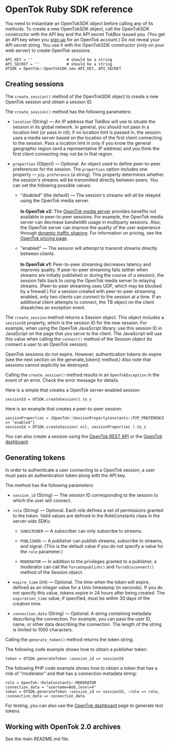 OpenTok Ruby SDK reference
==========================

You need to instantiate an OpenTokSDK object before calling any of its methods.
To create a new OpenTokSDK object, call the OpenTokSDK constructor with the API key
and the API secret TokBox issued you. (You get an API key when you
<a href="https://dashboard.tokbox.com/users/sign_in">sign up</a> for an OpenTok account.) Do not reveal
your API secret string. You use it with the OpenTokSDK constructor (only on your web
server) to create OpenTok sessions.

    API_KEY = ''               # should be a string
    API_SECRET = ''            # should be a string
    OTSDK = OpenTok::OpenTokSDK.new API_KEY, API_SECRET

Creating sessions
-----------------
The `create_session()` method of the OpenTokSDK object to create a new OpenTok
session and obtain a session ID.

The `create_session()` method has the following parameters:

* `location` (String) &mdash; An IP address that TokBox will use to situate the session in its global network.
  In general, you should not pass in a location hint (or pass in nil); if no location hint is passed in, the session
uses a media server based on the location of the first client connecting to the session. Pass a location hint in only
if you know the general geographic region (and a representative IP address) and you think the first client connecting
may not be in that region.

* `properties` (Object) &mdash; Optional. An object used to define
peer-to-peer preferences for the session. The `properties` option includes one property &mdash;
`p2p.preference` (a string). This property determines whether the session's streams will
be transmitted directly between peers. You can set the following possible values:

  * "disabled" (the default) &mdash; The session's streams will all be relayed using the OpenTok media server.
    <br><br>
    **In OpenTok v2:** The <a href="http://www.tokbox.com/blog/mantis-next-generation-cloud-technology-for-webrtc/">OpenTok
media server</a> provides benefits not available in peer-to-peer sessions. For example, the OpenTok media server can
decrease bandwidth usage in multiparty sessions. Also, the OpenTok server can improve the quality of the user experience
through <a href="http://www.tokbox.com/blog/quality-of-experience-and-traffic-shaping-the-next-step-with-mantis/">dynamic
traffic shaping</a>. For information on pricing, see the <a href="http://www.tokbox.com/pricing">OpenTok pricing page</a>.

  * "enabled" &mdash; The session will attempt to transmit streams directly between clients.
    <br><br>
    **In OpenTok v1:** Peer-to-peer streaming decreases latency and improves quality. If peer-to-peer streaming
fails (either when streams are initially published or during the course of a session), the session falls back to using
the OpenTok media server to relaying streams. (Peer-to-peer streaming uses UDP, which may be blocked by a firewall.)
For a session created with peer-to-peer streaming enabled, only two clients can connect to the session at a time.
If an additional client attempts to connect, the TB object on the client dispatches an exception event.


The `create_session` method returns a Session object. This
object includes a `sessionID` property, which is the session ID for the
new session. For example, when using the OpenTok JavaScript library, use this
session ID in JavaScript on the page that you serve to the client.
The JavaScript will use this value when calling the `connect()`
method of the Session object (to connect a user to an OpenTok session).

OpenTok sessions do not expire. However, authentication tokens do expire (see the next section on the
generate_token() method.) Also note that sessions cannot explicitly be destroyed.

Calling the `create_session()` method results in an `OpenTokException`
in the event of an error. Check the error message for details.

Here is a simple that creates a OpenTok server-enabled session:

    sessionId = OTSDK.createSession().to_s

Here is an example that creates a peer-to-peer session:

    sessionProperties = {OpenTok::SessionPropertyConstants::P2P_PREFERENCE => "enabled"}
    sessionId = OTSDK.createSession( nil, sessionProperties ).to_s

You can also create a session using the <a href="http://www.tokbox.com/opentok/api/#session_id_production">OpenTok
REST API</a> or the <a href="https://dashboard.tokbox.com/projects">OpenTok dashboard</a>.


Generating tokens
-----------------

In order to authenticate a user connecting to a OpenTok
session, a user must pass an authentication token along with the API key.

The method has the following parameters:

* `session_id` (String) &mdash; The session ID corresponding to the session to which the user will connect.

* `role` (String) &mdash; Optional. Each role defines a set of permissions granted to the token.
Valid values are defined in the RoleConstants class in the server-side SDKs:

  * `SUBSCRIBER` &mdash; A subscriber can only subscribe to streams.</li>
  
  * `PUBLISHER` &mdash; A publisher can publish streams, subscribe to streams, and signal.
    (This is the default value if you do not specify a value for the `role` parameter.)</li>
   
  * `MODERATOR` &mdash; In addition to the privileges granted to a publisher, a moderator
    can call the `forceUnpublish()` and `forceDisconnect()` method of the
    Session object.</li>

* `expire_time` (int) &mdash; Optional. The time when the token
will expire, defined as an integer value for a Unix timestamp (in seconds).
If you do not specify this value, tokens expire in 24 hours after being created.
The `expiration_time` value, if specified, must be within 30 days
of the creation time.

* `connection_data` (String) &mdash; Optional. A string containing metadata describing the connection.
For example, you can pass the user ID, name, or other data describing the connection.
The length of the string is limited to 1000 characters.

Calling the `generate_token()` method returns the token string.

The following code example shows how to obtain a publisher token:

    token = OTSDK.generateToken :session_id => sessionId

The following PHP code example shows how to obtain a token that has a role of "moderator" and that has
a connection metadata string:

    role = OpenTok::RoleConstants::MODERATOR
    connection_data = "username=Bob,level=4"
    token = OTSDK.generateToken :session_id => sessionId, :role => role, :connection_data => connection_data

For testing, you can also use the <a href="https://dashboard.tokbox.com/projects">OpenTok dashboard</a>
page to generate test tokens.

Working with OpenTok 2.0 archives
---------------------------------

See the main README.md file.

